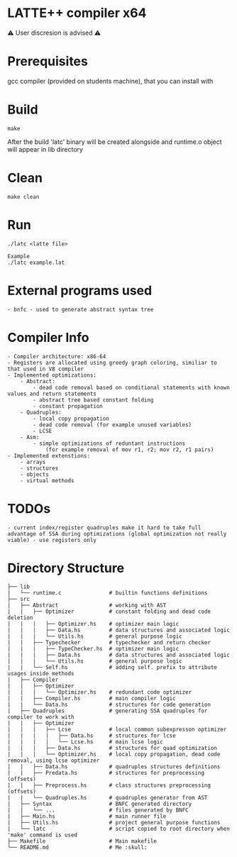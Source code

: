 # LATTE++ compiler x64

⚠️ User discresion is advised ⚠️

# Prerequisites

gcc compiler (provided on students machine), that you can install with

# Build

```
make
```

After the build 'latc' binary will be created alongside and runtime.o object will appear in lib directory

# Clean

```
make clean
```

# Run

```
./latc <latte file>

Example
./latc example.lat
```

# External programs used

    - bnfc - used to generate abstract syntax tree

# Compiler Info

    - Compiler architecture: x86-64
    - Registers are allocated using greedy graph coloring, similiar to that used in V8 compiler
    - Implemented optimizations:
        - Abstract:
            - dead code removal based on conditional statements with known values and return statements
            - abstract tree based constant folding
            - constant propagation
        - Quadruples:
            - local copy propagation
            - dead code removal (for example unused variables)
            - LCSE
        - Asm:
            - simple optimizations of reduntant instructions
                (for example removal of mov r1, r2; mov r2, r1 pairs)
    - Implemented extenstions:
        - arrays
        - structures
        - objects
        - virtual methods

# TODOs

    - current index/register quadruples make it hard to take full advantage of SSA during optimizations (global optimization not really viable) - use registers only

# Directory Structure

```
├── lib
|   └── runtime.c               # builtin functions definitions
├── src
|   ├── Abstract                # working with AST
|   |   ├── Optimizer           # constant folding and dead code deletion
|   |   |   ├── Optimizer.hs    # optimizer main logic
|   |   |   ├── Data.hs         # data structures and associated logic
|   |   |   └── Utils.hs        # general purpose logic
|   |   ├── Typechecker         # typechecker and return checker
|   |   |   ├── TypeChecker.hs  # optimizer main logic
|   |   |   ├── Data.hs         # data structures and associated logic
|   |   |   └── Utils.hs        # general purpose logic
|   |   └── Self.hs             # adding self. prefix to attribute usages inside methods
|   ├── Compiler
|   |   ├── Optimizer
|   |   |   └── Optimizer.hs    # redundant code optimizer
|   |   ├── Compiler.hs         # main compiler logic
|   |   └── Data.hs             # structures for code generation
|   ├── Quadruples              # generating SSA quadruples for compiler to work with
|   |   ├── Optimizer
|   |   |   ├── Lcse            # local common subexpresson optimizer
|   |   |   |   ├── Data.hs     # structures for lcse
|   |   |   |   └── Lcse.hs     # main lcse logic
|   |   |   ├── Data.hs         # structures for quad optimization
|   |   |   └── Optimizer.hs    # local copy propagation, dead code removal, using lcse optimizer
|   |   ├── Data.hs             # quadruples structures definitions
|   |   ├── Predata.hs          # structures for preprocessing (offsets)
|   |   ├── Preprocess.hs       # class structures preprocessing (offsets)
|   |   └── Quadruples.hs       # quadruples generator from AST
|   ├── Syntax                  # BNFC generated directory
|   |   └── ...                 # files generated by BNFC
|   ├── Main.hs                 # main runner file
|   ├── Utils.hs                # project general purpose functions
|   └── latc                    # script copied to root directory when 'make' command is used
├── Makefile                    # Main makefile
└── README.md                   # Me :skull:
```
